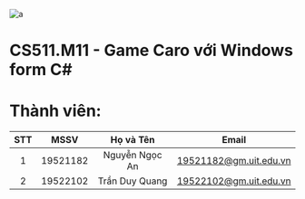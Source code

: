 ![a](https://user-images.githubusercontent.com/80948525/112105139-a1e3e600-8bde-11eb-85df-d94604713122.png)

# CS511.M11 - Game Caro với Windows form C#

# Thành viên:

| STT |   MSSV   |     Họ và Tên     |          Email         |
|:---:|:--------:|:-----------------:|:----------------------:|
| 1   | 19521182 | Nguyễn Ngọc An    | 19521182@gm.uit.edu.vn |
| 2   | 19522102 | Trần Duy Quang    | 19522102@gm.uit.edu.vn |
